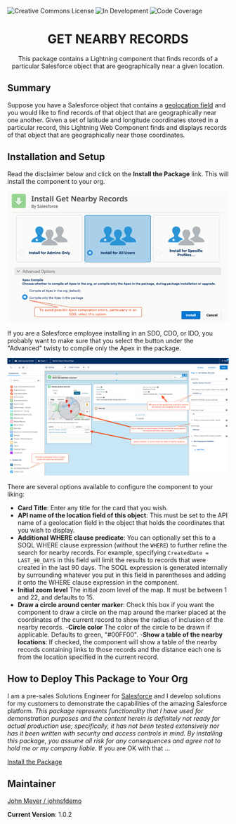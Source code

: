 ![Creative Commons License](https://img.shields.io/badge/license-Creative%20Commons-success) ![In Development](https://img.shields.io/badge/status-Released-success) ![Code Coverage](https://img.shields.io/badge/apex%20code%20coverage-100%25-success)

<h1 align="center">GET NEARBY RECORDS</h1>
<p align="center">
This package contains a Lightning component that finds records of a particular Salesforce object that are geographically near a given location.
</p>

## Summary

Suppose you have a Salesforce object that contains a [geolocation field](https://help.salesforce.com/articleView?id=custom_field_geolocate_overview.htm&type=0) and you would like to find records of that object that are geographically near one another. Given a set of latitude and longitude coordinates stored in a particular record, this Lightning Web Component finds and displays records of that object that are geographically near those coordinates.

## Installation and Setup

Read the disclaimer below and click on the **Install the Package** link. This will install the component to your org.

![Installation](/images/Installation.png)

If you are a Salesforce employee installing in an SDO, CDO, or IDO, you probably want to make sure that you select the button under the "Advanced" twisty to compile only the Apex in the package.

![Configuration](/images/Configuration.png)

There are several options available to configure the component to your liking:

- **Card Title**: Enter any title for the card that you wish.
- **API name of the location field of this object**: This must be set to the API name of a geolocation field in the object that holds the coordinates that you wish to display.
- **Additional WHERE clause predicate**: You can optionally set this to a SOQL WHERE clause expression (without the `WHERE`) to further refine the search for nearby records. For example, specifying `CreatedDate = LAST_90_DAYS` in this field will limit the results to records that were created in the last 90 days. The SOQL expression is generated internally by surrounding whatever you put in this field in parentheses and adding it onto the WHERE clause expression in the component.
- **Initial zoom level** The initial zoom level of the map. It must be between 1 and 22, and defaults to 15.
- **Draw a circle around center marker**: Check this box if you want the component to draw a circle on the map around the marker placed at the coordinates of the current record to show the radius of inclusion of the nearby records.
-**Circle color** The color of the circle to be drawn if applicable. Defaults to green, "#00FF00".
-**Show a table of the nearby locations**: If checked, the component will show a table of the nearby records containing links to those records and the distance each one is from the location specified in the current record.

## How to Deploy This Package to Your Org

I am a pre-sales Solutions Engineer for [Salesforce](https://www.salesforce.com) and I develop solutions for my customers to demonstrate the capabilities of the amazing Salesforce platform. _This package represents functionality that I have used for demonstration purposes and the content herein is definitely not ready for actual production use; specifically, it has not been tested extensively nor has it been written with security and access controls in mind. By installing this package, you assume all risk for any consequences and agree not to hold me or my company liable._ If you are OK with that ...

[Install the Package](https://login.salesforce.com/packaging/installPackage.apexp?p0=04t2E000003od8yQAA)

## Maintainer

[John Meyer / johnsfdemo](https://github.com/johnsfdemo)

**Current Version**: 1.0.2
